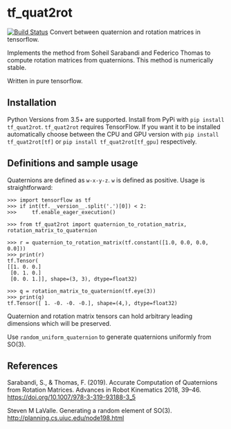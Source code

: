 # tf_quat2rot
[![Build Status](https://travis-ci.org/risteon/tf_quat2rot.svg?branch=master)](https://travis-ci.org/risteon/tf_quat2rot)
Convert between quaternion and rotation matrices in tensorflow.


Implements the method from Soheil Sarabandi and Federico Thomas to compute rotation matrices
from quaternions.
This method is numerically stable.

Written in pure tensorflow.

## Installation

Python Versions from 3.5+ are supported. Install from PyPi with `pip install tf_quat2rot`.
`tf_quat2rot` requires TensorFlow. If you want it to be installed automatically choose between the CPU and GPU version with `pip install tf_quat2rot[tf]` or `pip install tf_quat2rot[tf_gpu]` respectively.

## Definitions and sample usage

Quaternions are defined as `w-x-y-z`. `w` is defined as positive. Usage is straightforward:

```python3
>>> import tensorflow as tf
>>> if int(tf.__version__.split('.')[0]) < 2:
>>>     tf.enable_eager_execution()

>>> from tf_quat2rot import quaternion_to_rotation_matrix, rotation_matrix_to_quaternion

>>> r = quaternion_to_rotation_matrix(tf.constant([1.0, 0.0, 0.0, 0.0]))
>>> print(r)
tf.Tensor(
[[1. 0. 0.]
 [0. 1. 0.]
 [0. 0. 1.]], shape=(3, 3), dtype=float32)

>>> q = rotation_matrix_to_quaternion(tf.eye(3))
>>> print(q)
tf.Tensor([ 1. -0. -0. -0.], shape=(4,), dtype=float32)
```

Quaternion and rotation matrix tensors can hold arbitrary leading dimensions which will
be preserved.

Use `random_uniform_quaternion` to generate quaternions uniformly from SO(3).

## References
Sarabandi, S., & Thomas, F. (2019). Accurate Computation of Quaternions from Rotation Matrices.
Advances in Robot Kinematics 2018, 39–46. https://doi.org/10.1007/978-3-319-93188-3_5

Steven M LaValle. Generating a random element of SO(3). http://planning.cs.uiuc.edu/node198.html

